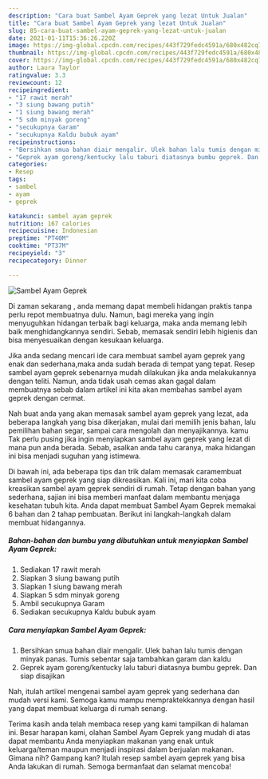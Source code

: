 ```yaml
---
description: "Cara buat Sambel Ayam Geprek yang lezat Untuk Jualan"
title: "Cara buat Sambel Ayam Geprek yang lezat Untuk Jualan"
slug: 85-cara-buat-sambel-ayam-geprek-yang-lezat-untuk-jualan
date: 2021-01-11T15:36:26.220Z
image: https://img-global.cpcdn.com/recipes/443f729fedc4591a/680x482cq70/sambel-ayam-geprek-foto-resep-utama.jpg
thumbnail: https://img-global.cpcdn.com/recipes/443f729fedc4591a/680x482cq70/sambel-ayam-geprek-foto-resep-utama.jpg
cover: https://img-global.cpcdn.com/recipes/443f729fedc4591a/680x482cq70/sambel-ayam-geprek-foto-resep-utama.jpg
author: Laura Taylor
ratingvalue: 3.3
reviewcount: 12
recipeingredient:
- "17 rawit merah"
- "3 siung bawang putih"
- "1 siung bawang merah"
- "5 sdm minyak goreng"
- "secukupnya Garam"
- "secukupnya Kaldu bubuk ayam"
recipeinstructions:
- "Bersihkan smua bahan diair mengalir. Ulek bahan lalu tumis dengan minyak panas. Tumis sebentar saja tambahkan garam dan kaldu"
- "Geprek ayam goreng/kentucky lalu taburi diatasnya bumbu geprek. Dan siap disajikan"
categories:
- Resep
tags:
- sambel
- ayam
- geprek

katakunci: sambel ayam geprek 
nutrition: 167 calories
recipecuisine: Indonesian
preptime: "PT40M"
cooktime: "PT37M"
recipeyield: "3"
recipecategory: Dinner

---
```



![Sambel Ayam Geprek](https://img-global.cpcdn.com/recipes/443f729fedc4591a/680x482cq70/sambel-ayam-geprek-foto-resep-utama.jpg)

Di zaman  sekarang , anda memang dapat membeli hidangan praktis tanpa perlu repot membuatnya dulu. Namun, bagi mereka yang ingin menyuguhkan hidangan terbaik bagi keluarga, maka anda memang lebih baik menghidangkannya sendiri. Sebab, memasak sendiri lebih higienis dan bisa menyesuaikan dengan kesukaan keluarga.

Jika anda sedang mencari ide cara membuat sambel ayam geprek yang enak dan sederhana,maka anda sudah berada di tempat yang tepat. Resep sambel ayam geprek  sebenarnya mudah dilakukan jika anda melakukannya dengan teliti. Namun, anda tidak usah cemas akan gagal dalam membuatnya 
sebab dalam artikel ini kita akan membahas sambel ayam geprek dengan cermat.  



Nah buat anda yang akan memasak sambel ayam geprek yang lezat, ada beberapa langkah yang bisa dikerjakan, mulai dari memilih jenis bahan, lalu pemilihan bahan segar, sampai cara mengolah dan menyajikannya. kamu Tak perlu pusing jika ingin menyiapkan sambel ayam geprek yang lezat di mana pun anda berada. Sebab, asalkan anda  tahu caranya, maka hidangan ini bisa menjadi suguhan yang istimewa.

Di bawah ini, ada beberapa tips dan trik dalam memasak caramembuat sambel ayam geprek yang siap dikreasikan. Kali ini, mari kita coba kreasikan sambel ayam geprek sendiri di rumah. Tetap dengan bahan yang sederhana, sajian ini bisa memberi manfaat dalam membantu menjaga kesehatan tubuh kita. Anda dapat membuat Sambel Ayam Geprek memakai 6 bahan dan 2 tahap pembuatan. Berikut ini langkah-langkah dalam membuat hidangannya.

<!--inarticleads1-->

##### Bahan-bahan dan bumbu yang dibutuhkan untuk menyiapkan Sambel Ayam Geprek:

1. Sediakan 17 rawit merah
1. Siapkan 3 siung bawang putih
1. Siapkan 1 siung bawang merah
1. Siapkan 5 sdm minyak goreng
1. Ambil secukupnya Garam
1. Sediakan secukupnya Kaldu bubuk ayam




<!--inarticleads2-->

##### Cara menyiapkan Sambel Ayam Geprek:

1. Bersihkan smua bahan diair mengalir. Ulek bahan lalu tumis dengan minyak panas. Tumis sebentar saja tambahkan garam dan kaldu
1. Geprek ayam goreng/kentucky lalu taburi diatasnya bumbu geprek. Dan siap disajikan




Nah, itulah artikel mengenai  sambel ayam geprek  yang sederhana dan mudah versi kami. Semoga kamu mampu mempraktekkannya dengan hasil yang dapat membuat keluarga di rumah senang. 

Terima kasih anda telah membaca resep yang kami tampilkan di halaman ini. Besar harapan kami, olahan  Sambel Ayam Geprek yang mudah di atas dapat membantu Anda menyiapkan makanan yang enak untuk keluarga/teman maupun menjadi inspirasi dalam berjualan makanan. Gimana nih? Gampang kan? Itulah resep sambel ayam geprek yang bisa Anda lakukan di rumah. Semoga bermanfaat dan selamat mencoba!

